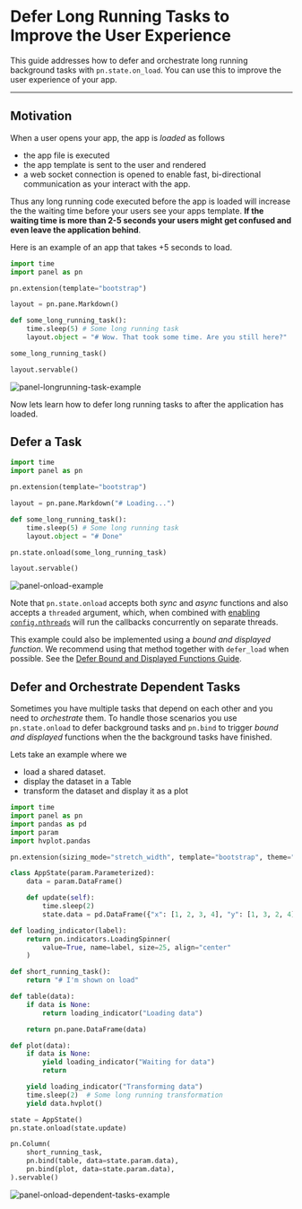 # Defer Long Running Tasks to Improve the User Experience

This guide addresses how to defer and orchestrate long running background tasks with `pn.state.on_load`. You can use this to improve the user experience of your app.

---

## Motivation

When a user opens your app, the app is *loaded* as follows

- the app file is executed
- the app template is sent to the user and rendered
- a web socket connection is opened to enable fast, bi-directional communication as your interact with the app.

Thus any long running code executed before the app is loaded will increase the the waiting time before your users see your apps template. **If the waiting time is more than 2-5 seconds your users might get confused and even leave the application behind**.

Here is an example of an app that takes +5 seconds to load.

```python
import time
import panel as pn

pn.extension(template="bootstrap")

layout = pn.pane.Markdown()

def some_long_running_task():
    time.sleep(5) # Some long running task
    layout.object = "# Wow. That took some time. Are you still here?"

some_long_running_task()

layout.servable()
```

![panel-longrunning-task-example](https://assets.holoviz.org/panel/gifs/long_load.gif)

Now lets learn how to defer long running tasks to after the application has loaded.

## Defer a Task

```python
import time
import panel as pn

pn.extension(template="bootstrap")

layout = pn.pane.Markdown("# Loading...")

def some_long_running_task():
    time.sleep(5) # Some long running task
    layout.object = "# Done"

pn.state.onload(some_long_running_task)

layout.servable()
```

![panel-onload-example](https://assets.holoviz.org/panel/gifs/onload_callback.gif)

Note that `pn.state.onload` accepts both *sync* and *async* functions and also accepts a `threaded` argument, which, when combined with [enabling `config.nthreads`](../concurrency/threading.md) will run the callbacks concurrently on separate threads.

This example could also be implemented using a *bound and displayed function*. We recommend using that method together with `defer_load` when possible. See the [Defer Bound and Displayed Functions Guide](defer_load.md).

## Defer and Orchestrate Dependent Tasks

Sometimes you have multiple tasks that depend on each other and you need to *orchestrate* them. To handle those scenarios you use `pn.state.onload` to defer background tasks and `pn.bind` to trigger *bound and displayed* functions when the the background tasks have finished.

Lets take an example where we

- load a shared dataset.
- display the dataset in a Table
- transform the dataset and display it as a plot

```python
import time
import panel as pn
import pandas as pd
import param
import hvplot.pandas

pn.extension(sizing_mode="stretch_width", template="bootstrap", theme="dark")

class AppState(param.Parameterized):
    data = param.DataFrame()

    def update(self):
        time.sleep(2)
        state.data = pd.DataFrame({"x": [1, 2, 3, 4], "y": [1, 3, 2, 4]})

def loading_indicator(label):
    return pn.indicators.LoadingSpinner(
        value=True, name=label, size=25, align="center"
    )

def short_running_task():
    return "# I'm shown on load"

def table(data):
    if data is None:
        return loading_indicator("Loading data")

    return pn.pane.DataFrame(data)

def plot(data):
    if data is None:
        yield loading_indicator("Waiting for data")
        return

    yield loading_indicator("Transforming data")
    time.sleep(2)  # Some long running transformation
    yield data.hvplot()

state = AppState()
pn.state.onload(state.update)

pn.Column(
    short_running_task,
    pn.bind(table, data=state.param.data),
    pn.bind(plot, data=state.param.data),
).servable()
```

![panel-onload-dependent-tasks-example](https://assets.holoviz.org/panel/gifs/onload_dependent.gif)
